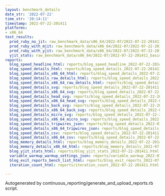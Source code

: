```yaml
---
layout: benchmark_details
date_str: '2022-07-22'
time_str: '20:14:11'
timestamp: 2022-07-22-201411
platforms:
- x86_64
test_results:
  prod_ruby_no_jit: raw_benchmark_data/x86_64/2022-07/2022-07-22-201411_basic_benchmark_prod_ruby_no_jit.json
  prod_ruby_with_mjit: raw_benchmark_data/x86_64/2022-07/2022-07-22-201411_basic_benchmark_prod_ruby_with_mjit.json
  prod_ruby_with_yjit: raw_benchmark_data/x86_64/2022-07/2022-07-22-201411_basic_benchmark_prod_ruby_with_yjit.json
  yjit_stats: raw_benchmark_data/x86_64/2022-07/2022-07-22-201411_basic_benchmark_yjit_stats.json
reports:
  blog_speed_headline_html: reports/blog_speed_headline_2022-07-22-201411.html
  blog_speed_details_html: reports/blog_speed_details_2022-07-22-201411.html
  blog_speed_details_x86_64_html: reports/blog_speed_details_2022-07-22-201411.x86_64.html
  blog_speed_details_raw_details_html: reports/blog_speed_details_2022-07-22-201411.raw_details.html
  blog_speed_details_x86_64_raw_details_html: reports/blog_speed_details_2022-07-22-201411.x86_64.raw_details.html
  blog_speed_details_svg: reports/blog_speed_details_2022-07-22-201411.svg
  blog_speed_details_x86_64_svg: reports/blog_speed_details_2022-07-22-201411.x86_64.svg
  blog_speed_details_head_svg: reports/blog_speed_details_2022-07-22-201411.head.svg
  blog_speed_details_x86_64_head_svg: reports/blog_speed_details_2022-07-22-201411.x86_64.head.svg
  blog_speed_details_back_svg: reports/blog_speed_details_2022-07-22-201411.back.svg
  blog_speed_details_x86_64_back_svg: reports/blog_speed_details_2022-07-22-201411.x86_64.back.svg
  blog_speed_details_micro_svg: reports/blog_speed_details_2022-07-22-201411.micro.svg
  blog_speed_details_x86_64_micro_svg: reports/blog_speed_details_2022-07-22-201411.x86_64.micro.svg
  blog_speed_details_tripwires_json: reports/blog_speed_details_2022-07-22-201411.tripwires.json
  blog_speed_details_x86_64_tripwires_json: reports/blog_speed_details_2022-07-22-201411.x86_64.tripwires.json
  blog_speed_details_csv: reports/blog_speed_details_2022-07-22-201411.csv
  blog_speed_details_x86_64_csv: reports/blog_speed_details_2022-07-22-201411.x86_64.csv
  blog_memory_details_html: reports/blog_memory_details_2022-07-22-201411.html
  blog_memory_details_x86_64_html: reports/blog_memory_details_2022-07-22-201411.x86_64.html
  blog_yjit_stats_html: reports/blog_yjit_stats_2022-07-22-201411.html
  variable_warmup_warmup_settings_json: reports/variable_warmup_2022-07-22-201411.warmup_settings.json
  blog_exit_reports_bench_list_html: reports/blog_exit_reports_2022-07-22-201411.bench_list.html
  iteration_count_html: reports/iteration_count_2022-07-22-201411.html

---
```

Autogenerated by continuous_reporting/generate_and_upload_reports.rb script.
